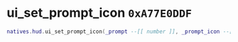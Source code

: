 # ui_set_prompt_icon `0xA77E0DDF`

```lua
natives.hud.ui_set_prompt_icon(_prompt --[[ number ]], _prompt_icon --[[ number ]])
```